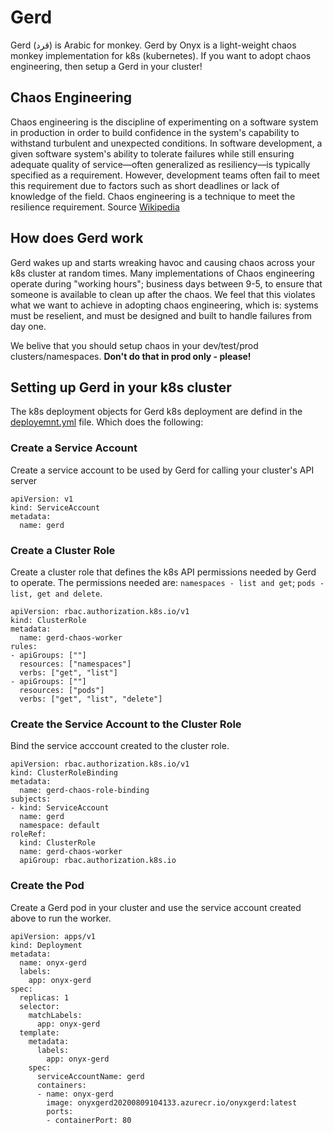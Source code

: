 # Gerd
Gerd (قرد) is Arabic for monkey. Gerd by Onyx is a light-weight chaos monkey implementation for k8s (kubernetes). If you want to adopt chaos engineering, then setup a Gerd in your cluster!

## Chaos Engineering
Chaos engineering is the discipline of experimenting on a software system in production in order to build confidence in the system's capability to withstand turbulent and unexpected conditions. In software development, a given software system's ability to tolerate failures while still ensuring adequate quality of service—often generalized as resiliency—is typically specified as a requirement. However, development teams often fail to meet this requirement due to factors such as short deadlines or lack of knowledge of the field. Chaos engineering is a technique to meet the resilience requirement.
Source [Wikipedia](https://en.wikipedia.org/wiki/Chaos_engineering)

## How does Gerd work
 Gerd wakes up and starts wreaking havoc and causing chaos across your k8s cluster at random times. Many implementations of Chaos engineering operate during "working hours"; business days between 9-5, to ensure that someone is available to clean up after the chaos. We feel that this violates what we want to achieve in adopting chaos engineering, which is: systems must be reselient, and must be designed and built to handle failures from day one.
 
 We belive that you should setup chaos in your dev/test/prod clusters/namespaces. **Don't do that in prod only - please!**

## Setting up Gerd in your k8s cluster
The k8s deployment objects for Gerd k8s deployment are defind in the [deployemnt.yml](deployemnt.yml) file. Which does the following:

### Create a Service Account
Create a service account to be used by Gerd for calling your cluster's API server
```
apiVersion: v1
kind: ServiceAccount
metadata:
  name: gerd
```
### Create a Cluster Role
Create a cluster role that defines the k8s API permissions needed by Gerd to operate. The permissions needed are: `namespaces - list and get`; `pods - list, get and delete`.
```
apiVersion: rbac.authorization.k8s.io/v1
kind: ClusterRole
metadata:
  name: gerd-chaos-worker
rules:
- apiGroups: [""]
  resources: ["namespaces"]
  verbs: ["get", "list"]
- apiGroups: [""]
  resources: ["pods"]
  verbs: ["get", "list", "delete"]
```
### Create the Service Account to the Cluster Role
Bind the service acccount created to the cluster role.
```
apiVersion: rbac.authorization.k8s.io/v1
kind: ClusterRoleBinding
metadata:
  name: gerd-chaos-role-binding
subjects:
- kind: ServiceAccount
  name: gerd
  namespace: default
roleRef:
  kind: ClusterRole
  name: gerd-chaos-worker
  apiGroup: rbac.authorization.k8s.io
```
### Create the Pod
Create a Gerd pod in your cluster and use the service account created above to run the worker.
```
apiVersion: apps/v1
kind: Deployment
metadata:
  name: onyx-gerd
  labels:
    app: onyx-gerd
spec:
  replicas: 1
  selector:
    matchLabels:
      app: onyx-gerd
  template:
    metadata:
      labels:
        app: onyx-gerd
    spec:
      serviceAccountName: gerd
      containers:
      - name: onyx-gerd
        image: onyxgerd20200809104133.azurecr.io/onyxgerd:latest
        ports:
        - containerPort: 80
```
